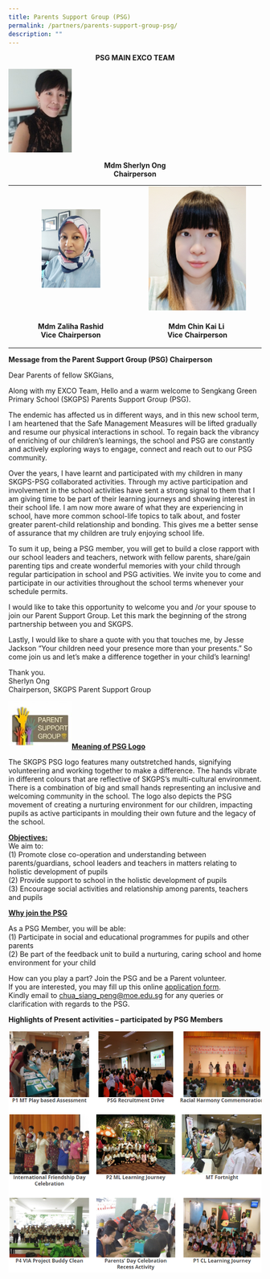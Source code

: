 ```yaml
---
title: Parents Support Group (PSG)
permalink: /partners/parents-support-group-psg/
description: ""
---
```

<p style="text-align: center;"><strong>PSG MAIN EXCO TEAM</strong></p>
<img style="width: 25%;" src="/images/psg1.jpg" />
<p style="text-align: center;"><strong>Mdm Sherlyn Ong<br /></strong><strong>Chairperson</strong></p>
<table>
<tbody>
<tr>
<td style="text-align: center;"><img style="width: 50%;" src="/images/psg2.jpg" /></td>
<td style="text-align: center;"><img style="width: 80%;" src="/images/psg3.jpg" /></td>
</tr>
<tr>
<td style="text-align: center;">
<p><strong>Mdm Zaliha Rashid<br /></strong><strong>Vice Chairperson</strong></p>
</td>
<td style="text-align: center;">
<p><strong>Mdm Chin Kai Li&nbsp;<br /></strong><strong>Vice Chairperson</strong></p>
</td>
</tr>
</tbody>
</table>
<p><strong>Message from the Parent Support Group (PSG) Chairperson</strong></p>
<p>Dear Parents of fellow SKGians,</p>
<p>Along with my EXCO Team, Hello and a warm welcome to Sengkang Green Primary School (SKGPS) Parents Support Group (PSG).</p>
<p>The endemic has affected us in different ways, and in this new school term, I am heartened that the Safe Management Measures will be lifted gradually and resume our physical interactions in school. To regain back the vibrancy of enriching of our children&rsquo;s learnings, the school and PSG are constantly and actively exploring ways to engage, connect and reach out to our PSG community.</p>
<p>Over the years, I have learnt and participated with my children in many SKGPS-PSG collaborated activities. Through my active participation and involvement in the school activities have sent a strong signal to them that I am giving time to be part of their learning journeys and showing interest in their school life. I am now more aware of what they are experiencing in school, have more common school-life topics to talk about, and foster greater parent-child relationship and bonding. This gives me a better sense of assurance that my children are truly enjoying school life.</p>
<p>To sum it up, being a PSG member, you will get to build a close rapport with our school leaders and teachers, network with fellow parents, share/gain parenting tips and create wonderful memories with your child through regular participation in school and PSG activities. We invite you to come and participate in our activities throughout the school terms whenever your schedule permits.</p>
<p>I would like to take this opportunity to welcome you and /or your spouse to join our Parent Support Group. Let this mark the beginning of the strong partnership between you and SKGPS.</p>
<p>Lastly, I would like to share a quote with you that touches me, by Jesse Jackson &ldquo;Your children need your presence more than your presents.&rdquo; So come join us and let&rsquo;s make a difference together in your child&rsquo;s learning!</p>
<p>Thank you.<br />Sherlyn Ong<br />Chairperson, SKGPS Parent Support Group</p>
<img style="width: 25%;" src="/images/psg4.jpg" align = "left" /><br><br><br><br>
<p><strong><u>Meaning of PSG Logo</u></strong></p>
<p>The SKGPS PSG logo features many outstretched hands, signifying volunteering and working together to make a difference. The hands vibrate in different colours that are reflective of SKGPS&rsquo;s multi-cultural environment. There is a combination of big and small hands representing an inclusive and welcoming community in the school. The logo also depicts the PSG movement of creating a nurturing environment for our children, impacting pupils as active participants in moulding their own future and the legacy of the school.</p>
<p><strong><u>Objectives:</u></strong><br />We aim to:<br />(1) Promote close co-operation and understanding between parents/guardians, school leaders and teachers in matters relating to holistic development of pupils<br />(2) Provide support to school in the holistic development of pupils<br />(3) Encourage social activities and relationship among parents, teachers and pupils</p>
<p><strong><u>Why join the PSG</u></strong></p>
<p>As a PSG Member, you will be able:<br />(1) Participate in social and educational programmes for pupils and other parents<br />(2) Be part of the feedback unit to build a nurturing, caring school and home environment for your child</p>
<p>How can you play a part? Join the PSG and be a Parent volunteer.<br />If you are interested, you may fill up this online&nbsp;<a href="https://docs.google.com/forms/d/e/1FAIpQLSemVCT_i3qzCI_bRaXVikW1axqClt-ZZu-2BIdKscuo-7XIhQ/viewform?usp=sf_link" target="_blank" rel="noopener">application form</a>.<br />Kindly email to&nbsp;<a href="mailto:chua_siang_peng@moe.edu.sg" target="">chua_siang_peng@moe.edu.sg</a> for any queries or clarification with regards to the PSG.</p>
<p><strong>Highlights of Present activities &ndash; participated by PSG Members</strong></p>
<img src="/images/psg.png">